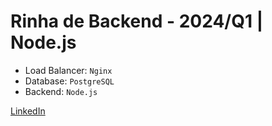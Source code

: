 # Rinha de Backend - 2024/Q1 | Node.js

- Load Balancer: `Nginx`
- Database: `PostgreSQL`
- Backend: `Node.js`

[LinkedIn](https://www.linkedin.com/in/tiagorconceicao/)
